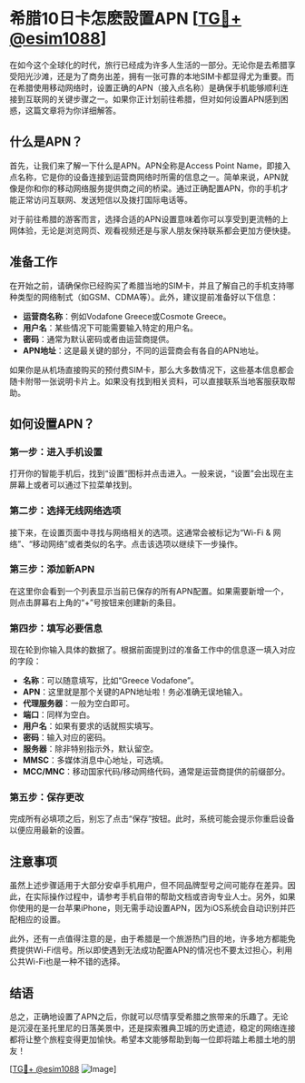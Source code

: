 # 希腊10日卡怎麽設置APN [[TG💪+ @esim1088](https://t.me/s/esim1088)]

在如今这个全球化的时代，旅行已经成为许多人生活的一部分。无论你是去希腊享受阳光沙滩，还是为了商务出差，拥有一张可靠的本地SIM卡都显得尤为重要。而在希腊使用移动网络时，设置正确的APN（接入点名称）是确保手机能够顺利连接到互联网的关键步骤之一。如果你正计划前往希腊，但对如何设置APN感到困惑，这篇文章将为你详细解答。

## 什么是APN？

首先，让我们来了解一下什么是APN。APN全称是Access Point Name，即接入点名称，它是你的设备连接到运营商网络时所需的信息之一。简单来说，APN就像是你和你的移动网络服务提供商之间的桥梁。通过正确配置APN，你的手机才能正常访问互联网、发送短信以及拨打国际电话等。

对于前往希腊的游客而言，选择合适的APN设置意味着你可以享受到更流畅的上网体验，无论是浏览网页、观看视频还是与家人朋友保持联系都会更加方便快捷。

## 准备工作

在开始之前，请确保你已经购买了希腊当地的SIM卡，并且了解自己的手机支持哪种类型的网络制式（如GSM、CDMA等）。此外，建议提前准备好以下信息：

- **运营商名称**：例如Vodafone Greece或Cosmote Greece。
- **用户名**：某些情况下可能需要输入特定的用户名。
- **密码**：通常为默认密码或者由运营商提供。
- **APN地址**：这是最关键的部分，不同的运营商会有各自的APN地址。

如果你是从机场直接购买的预付费SIM卡，那么大多数情况下，这些基本信息都会随卡附带一张说明卡片上。如果没有找到相关资料，可以直接联系当地客服获取帮助。

## 如何设置APN？

### 第一步：进入手机设置

打开你的智能手机后，找到“设置”图标并点击进入。一般来说，“设置”会出现在主屏幕上或者可以通过下拉菜单找到。

### 第二步：选择无线网络选项

接下来，在设置页面中寻找与网络相关的选项。这通常会被标记为“Wi-Fi & 网络”、“移动网络”或者类似的名字。点击该选项以继续下一步操作。

### 第三步：添加新APN

在这里你会看到一个列表显示当前已保存的所有APN配置。如果需要新增一个，则点击屏幕右上角的“+”号按钮来创建新的条目。

### 第四步：填写必要信息

现在轮到你输入具体的数据了。根据前面提到过的准备工作中的信息逐一填入对应的字段：

- **名称**：可以随意填写，比如“Greece Vodafone”。
- **APN**：这里就是那个关键的APN地址啦！务必准确无误地输入。
- **代理服务器**：一般为空白即可。
- **端口**：同样为空白。
- **用户名**：如果有要求的话就照实填写。
- **密码**：输入对应的密码。
- **服务器**：除非特别指示外，默认留空。
- **MMSC**：多媒体消息中心地址，可选填。
- **MCC/MNC**：移动国家代码/移动网络代码，通常是运营商提供的前缀部分。

### 第五步：保存更改

完成所有必填项之后，别忘了点击“保存”按钮。此时，系统可能会提示你重启设备以便应用最新的设置。

## 注意事项

虽然上述步骤适用于大部分安卓手机用户，但不同品牌型号之间可能存在差异。因此，在实际操作过程中，请参考手机自带的帮助文档或咨询专业人士。另外，如果你使用的是一台苹果iPhone，则无需手动设置APN，因为iOS系统会自动识别并匹配相应的设置。

此外，还有一点值得注意的是，由于希腊是一个旅游热门目的地，许多地方都能免费提供Wi-Fi信号。所以即使遇到无法成功配置APN的情况也不要太过担心，利用公共Wi-Fi也是一种不错的选择。

## 结语

总之，正确地设置了APN之后，你就可以尽情享受希腊之旅带来的乐趣了。无论是沉浸在圣托里尼的日落美景中，还是探索雅典卫城的历史遗迹，稳定的网络连接都将让整个旅程变得更加愉快。希望本文能够帮助到每一位即将踏上希腊土地的朋友！

[[TG💪+ @esim1088](https://t.me/s/esim1088) ![Image](https://i.postimg.cc/4NQfJmqS/Snipaste-2025-05-13-00-14-12.png)]